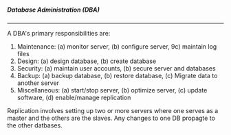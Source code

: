 ##### Database Administration (DBA)
---

A DBA's primary responsibilities are:

1. Maintenance: (a) monitor server, (b) configure server, 9c) maintain log files
2. Design: (a) design database, (b) create database
3. Security: (a) maintain user accounts, (b) secure server and databases
4. Backup: (a) backup database, (b) restore database, (c) Migrate data to another server
5. Miscellaneous: (a) start/stop server, (b) optimize server, (c) update software, (d) enable/manage replication

Replication involves setting up two or more servers where one serves as a master and the others are the slaves.  Any changes to one DB propagte to the other datbases.
